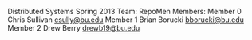 Distributed Systems Spring 2013
Team: RepoMen
Members:
Member 0 Chris Sullivan csully@bu.edu
Member 1 Brian Borucki bborucki@bu.edu
Member 2 Drew Berry drewb19@bu.edu